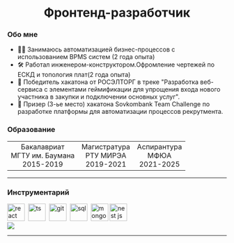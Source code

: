 <div id="header" align="center">
    <h1>Фронтенд-разработчик </h1>
</div>

### Обо мне
- 👨‍💻 Занимаюсь автоматизацией бизнес-процессов с использованием BPMS систем (2 года опыта)
- 🛠 Работал инженером-конструктором.Офромление чертежей по ЕСКД и топология плат(2 года опыта)
- 🥇 Победитель хакатона от РОСЭЛТОРГ в треке "Разработка веб-сервиса с элементами геймификации для упрощения входа нового участника в закупки и подключении основных услуг".
- 🥉 Призер (3-ье место) хакатона Sovkombank Team Challenge по разработке платформы для автоматизации процессов рекрутмента.
### Образование
<table align="center" >
<td>
    <div>
<!--        <p align="center">
            <img src="./1.png" alt="education"/>
        </p> -->
        <div align="center" >Бакалавриат</dv>
        <div align="center" >МГТУ им. Баумана</dv>
        <div align="center" >2015-2019</dv>
    </div>
</td>
<td>
    <div>
<!--         <p align="center">
            <img src="./1.png" alt="education"  />
        </p> -->
        <div align="center" >Магистратура</dv>
        <div align="center" >РТУ МИРЭА</dv>
        <div align="center" >2019-2021</dv>
    </div>
</td>
<td>
    <div>
<!--         <p align="center">
            <img src="./1.png" alt="education"/>
        </p> -->
         <div align="center" >Аспирантура</dv>
        <div align="center" >МФЮА</dv>
        <div align="center" >2021-2025</dv>
    </div>
</td>
</table>

---

### Инструментарий
<img src="https://cdn.jsdelivr.net/gh/devicons/devicon/icons/react/react-original.svg" title="react" width="40" height="40"/>&nbsp;
<img src="https://cdn.jsdelivr.net/gh/devicons/devicon/icons/typescript/typescript-original.svg" title="ts" width="40" height="40" />&nbsp;
<img src="https://cdn.jsdelivr.net/gh/devicons/devicon/icons/git/git-plain.svg" title="git" width="40" height="40"/>&nbsp;
<img src="https://cdn.jsdelivr.net/gh/devicons/devicon/icons/postgresql/postgresql-original.svg" title="sql" width="40" height="40"/>&nbsp;
<img src="https://cdn.jsdelivr.net/gh/devicons/devicon/icons/mongodb/mongodb-original-wordmark.svg" title="mongodb"  width="40" height="40"/>
<img src="https://cdn.jsdelivr.net/gh/devicons/devicon@latest/icons/nestjs/nestjs-original.svg" title="nest js"  width="40" height="40" />      
<img src="https://cdn.jsdelivr.net/gh/devicons/devicon@latest/icons/docker/docker-original.svg" />



---
